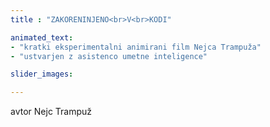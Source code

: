 ```yaml
---
title : "ZAKORENINJENO<br>V<br>KODI"

animated_text:
- "kratki eksperimentalni animirani film Nejca Trampuža"
- "ustvarjen z asistenco umetne inteligence"

slider_images:

---
```

<!-- Content -->
avtor Nejc Trampuž
